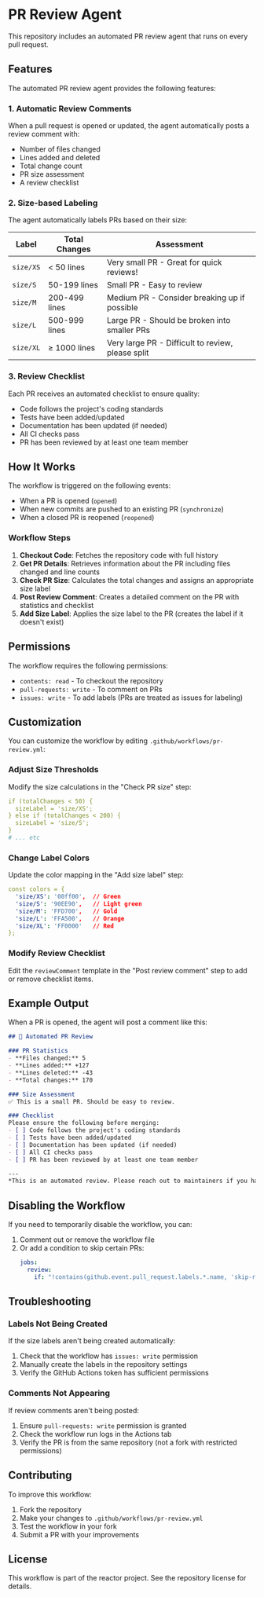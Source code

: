 # PR Review Agent

This repository includes an automated PR review agent that runs on every pull request.

## Features

The automated PR review agent provides the following features:

### 1. **Automatic Review Comments**
When a pull request is opened or updated, the agent automatically posts a review comment with:
- Number of files changed
- Lines added and deleted
- Total change count
- PR size assessment
- A review checklist

### 2. **Size-based Labeling**
The agent automatically labels PRs based on their size:

| Label | Total Changes | Assessment |
|-------|--------------|------------|
| `size/XS` | < 50 lines | Very small PR - Great for quick reviews! |
| `size/S` | 50-199 lines | Small PR - Easy to review |
| `size/M` | 200-499 lines | Medium PR - Consider breaking up if possible |
| `size/L` | 500-999 lines | Large PR - Should be broken into smaller PRs |
| `size/XL` | ≥ 1000 lines | Very large PR - Difficult to review, please split |

### 3. **Review Checklist**
Each PR receives an automated checklist to ensure quality:
- Code follows the project's coding standards
- Tests have been added/updated
- Documentation has been updated (if needed)
- All CI checks pass
- PR has been reviewed by at least one team member

## How It Works

The workflow is triggered on the following events:
- When a PR is opened (`opened`)
- When new commits are pushed to an existing PR (`synchronize`)
- When a closed PR is reopened (`reopened`)

### Workflow Steps

1. **Checkout Code**: Fetches the repository code with full history
2. **Get PR Details**: Retrieves information about the PR including files changed and line counts
3. **Check PR Size**: Calculates the total changes and assigns an appropriate size label
4. **Post Review Comment**: Creates a detailed comment on the PR with statistics and checklist
5. **Add Size Label**: Applies the size label to the PR (creates the label if it doesn't exist)

## Permissions

The workflow requires the following permissions:
- `contents: read` - To checkout the repository
- `pull-requests: write` - To comment on PRs
- `issues: write` - To add labels (PRs are treated as issues for labeling)

## Customization

You can customize the workflow by editing `.github/workflows/pr-review.yml`:

### Adjust Size Thresholds
Modify the size calculations in the "Check PR size" step:
```yaml
if (totalChanges < 50) {
  sizeLabel = 'size/XS';
} else if (totalChanges < 200) {
  sizeLabel = 'size/S';
}
# ... etc
```

### Change Label Colors
Update the color mapping in the "Add size label" step:
```yaml
const colors = {
  'size/XS': '00ff00',  // Green
  'size/S': '90EE90',   // Light green
  'size/M': 'FFD700',   // Gold
  'size/L': 'FFA500',   // Orange
  'size/XL': 'FF0000'   // Red
};
```

### Modify Review Checklist
Edit the `reviewComment` template in the "Post review comment" step to add or remove checklist items.

## Example Output

When a PR is opened, the agent will post a comment like this:

```markdown
## 🤖 Automated PR Review

### PR Statistics
- **Files changed:** 5
- **Lines added:** +127
- **Lines deleted:** -43
- **Total changes:** 170

### Size Assessment
✅ This is a small PR. Should be easy to review.

### Checklist
Please ensure the following before merging:
- [ ] Code follows the project's coding standards
- [ ] Tests have been added/updated
- [ ] Documentation has been updated (if needed)
- [ ] All CI checks pass
- [ ] PR has been reviewed by at least one team member

---
*This is an automated review. Please reach out to maintainers if you have questions.*
```

## Disabling the Workflow

If you need to temporarily disable the workflow, you can:

1. Comment out or remove the workflow file
2. Or add a condition to skip certain PRs:
   ```yaml
   jobs:
     review:
       if: "!contains(github.event.pull_request.labels.*.name, 'skip-review')"
   ```

## Troubleshooting

### Labels Not Being Created
If the size labels aren't being created automatically:
1. Check that the workflow has `issues: write` permission
2. Manually create the labels in the repository settings
3. Verify the GitHub Actions token has sufficient permissions

### Comments Not Appearing
If review comments aren't being posted:
1. Ensure `pull-requests: write` permission is granted
2. Check the workflow run logs in the Actions tab
3. Verify the PR is from the same repository (not a fork with restricted permissions)

## Contributing

To improve this workflow:
1. Fork the repository
2. Make your changes to `.github/workflows/pr-review.yml`
3. Test the workflow in your fork
4. Submit a PR with your improvements

## License

This workflow is part of the reactor project. See the repository license for details.
